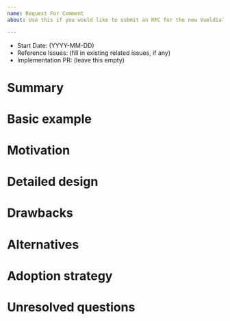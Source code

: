 ```yaml
---
name: Request For Comment
about: Use this if you would like to submit an RFC for the new Vueldiate version.

---
```


- Start Date: (YYYY-MM-DD)
- Reference Issues: (fill in existing related issues, if any)
- Implementation PR: (leave this empty)

# Summary

<!-- Short summary about your idea -->

# Basic example

<!-- How you would use it -->

# Motivation

<!-- Why do you think it help others to implement this feature -->


# Detailed design

<!-- More details if needed -->

# Drawbacks

<!-- Fill if any -->

# Alternatives

<!-- Alternative approach you see fit -->


# Adoption strategy

<!-- Fill if introducing breaking change -->

# Unresolved questions

<!-- Possible problems with implementation -->
